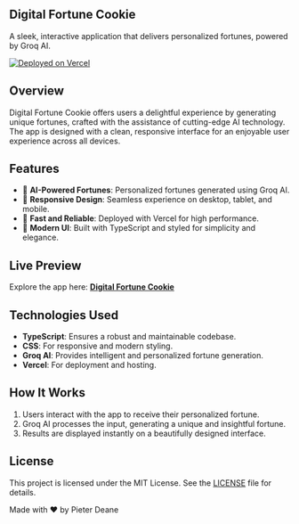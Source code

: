 ## Digital Fortune Cookie

A sleek, interactive application that delivers personalized fortunes, powered by Groq AI.

[![Deployed on Vercel](https://img.shields.io/badge/Deployed%20on-Vercel-black?style=for-the-badge&logo=vercel)](https://digitalfortunecookie.vercel.app)

## Overview

Digital Fortune Cookie offers users a delightful experience by generating unique fortunes, crafted with the assistance of cutting-edge AI technology. The app is designed with a clean, responsive interface for an enjoyable user experience across all devices.

## Features

- 🧠 **AI-Powered Fortunes**: Personalized fortunes generated using Groq AI.
- 📱 **Responsive Design**: Seamless experience on desktop, tablet, and mobile.
- 🚀 **Fast and Reliable**: Deployed with Vercel for high performance.
- 🎨 **Modern UI**: Built with TypeScript and styled for simplicity and elegance.

## Live Preview

Explore the app here: **[Digital Fortune Cookie](https://digitalfortunecookie.vercel.app/)**

## Technologies Used

- **TypeScript**: Ensures a robust and maintainable codebase.
- **CSS**: For responsive and modern styling.
- **Groq AI**: Provides intelligent and personalized fortune generation.
- **Vercel**: For deployment and hosting.

## How It Works

1. Users interact with the app to receive their personalized fortune.
2. Groq AI processes the input, generating a unique and insightful fortune.
3. Results are displayed instantly on a beautifully designed interface.


## License

This project is licensed under the MIT License. See the [LICENSE](LICENSE) file for details.



Made with ❤️ by Pieter Deane

